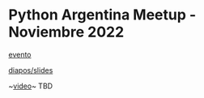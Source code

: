 # Python Argentina Meetup - Noviembre 2022

[evento](https://www.meetup.com/buenos-aires-python-meetup/events/289219259/)

[diapos/slides](https://github.com/akielbowicz/presentations/blob/correcciones/presentaciones/pyar_sincondicionales/programar_casi_sin_condicionales.md)

~[video]()~ TBD
